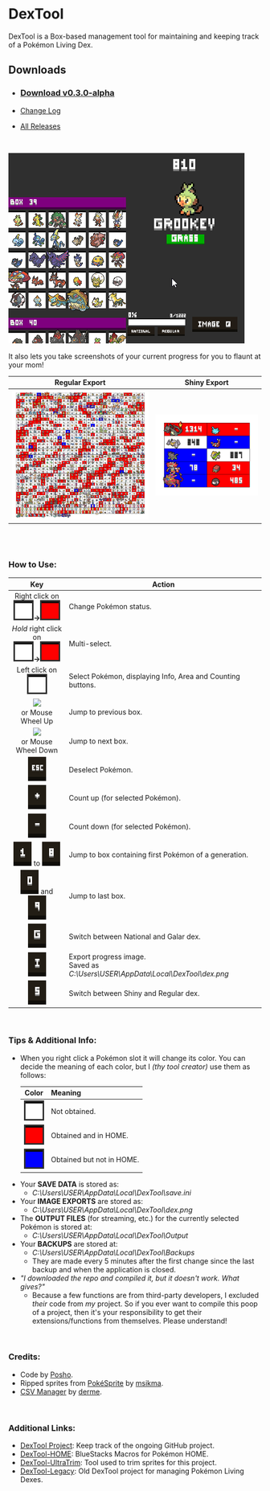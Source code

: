 

# DexTool
DexTool is a Box-based management tool for maintaining and keeping track of a Pokémon Living Dex.



## Downloads

- ### [Download v0.3.0-alpha](https://github.com/PoshoDev/DexTool/releases/download/v0.3.0-alpha/DexTool_0.3.0.zip)

- [Change Log](https://github.com/PoshoDev/DexTool/blob/master/ChangeLog.md)
- [All Releases](https://github.com/PoshoDev/DexTool/releases)

<br>

![](https://github.com/PoshoDev/DexTool/blob/master/Promo/Previews/Preview_2.gif?raw=true)



It also lets you take screenshots of your current progress for you to flaunt at your mom!

|                        Regular Export                        |                         Shiny Export                         |
| :----------------------------------------------------------: | :----------------------------------------------------------: |
| <img src="https://github.com/PoshoDev/DexTool/blob/master/Promo/Previews/Screenshot_2.png?raw=true" width="650" /> | ![](https://github.com/PoshoDev/DexTool/blob/master/Promo/Previews/Screenshot_Shiny_1.png?raw=true) |

<br><br>



### How to Use:

|                             Key                              | Action                                                       |
| :----------------------------------------------------------: | ------------------------------------------------------------ |
| Right click on<br>![](https://github.com/PoshoDev/DexTool/blob/master/Promo/Buttons/icon_slot_0.png?raw=true)**→**![](https://github.com/PoshoDev/DexTool/blob/master/Promo/Buttons/icon_slot_1.png?raw=true) | Change Pokémon status.                                       |
| *Hold* right click on<br/>![](https://github.com/PoshoDev/DexTool/blob/master/Promo/Buttons/icon_slot_0.png?raw=true)**→**![](https://github.com/PoshoDev/DexTool/blob/master/Promo/Buttons/icon_slot_1.png?raw=true) | Multi-select.                                                |
| Left click on<br/>![](https://github.com/PoshoDev/DexTool/blob/master/Promo/Buttons/icon_slot_0.png?raw=true) | Select Pokémon, displaying Info, Area and Counting buttons.  |
| ![](https://github.com/PoshoDev/DexTool/blob/master/Promo/Buttons/icon_button_%E2%86%91.png?raw=true)<br>or Mouse<br>Wheel Up | Jump to previous box.                                        |
| ![](https://github.com/PoshoDev/DexTool/blob/master/Promo/Buttons/icon_button_%E2%86%93.png?raw=true)<br>or Mouse<br>Wheel Down | Jump to next box.                                            |
| ![](https://github.com/PoshoDev/DexTool/blob/master/Promo/Buttons/icon_button_ESC.png?raw=true) | Deselect Pokémon.                                            |
| ![](https://github.com/PoshoDev/DexTool/blob/master/Promo/Buttons/icon_button_+.png?raw=true) | Count up (for selected Pokémon).                             |
| ![](https://github.com/PoshoDev/DexTool/blob/master/Promo/Buttons/icon_button_-.png?raw=true) | Count down (for selected Pokémon).                           |
| ![](https://github.com/PoshoDev/DexTool/blob/master/Promo/Buttons/icon_button_1.png?raw=true) to ![](https://github.com/PoshoDev/DexTool/blob/master/Promo/Buttons/icon_button_8.png?raw=true) | Jump to box containing first Pokémon of a generation.        |
| ![](https://github.com/PoshoDev/DexTool/blob/master/Promo/Buttons/icon_button_0.png?raw=true) and ![](https://github.com/PoshoDev/DexTool/blob/master/Promo/Buttons/icon_button_9.png?raw=true) | Jump to last box.                                            |
| ![](https://github.com/PoshoDev/DexTool/blob/master/Promo/Buttons/icon_button_G.png?raw=true) | Switch between National and Galar dex.                       |
| ![](https://github.com/PoshoDev/DexTool/blob/master/Promo/Buttons/icon_button_I.png?raw=true) | Export progress image.<br/>Saved as *C:\Users\USER\AppData\Local\DexTool\dex.png* |
| ![](https://github.com/PoshoDev/DexTool/blob/master/Promo/Buttons/icon_button_S.png?raw=true) | Switch between Shiny and Regular dex.                        |



<br>

### Tips & Additional Info:
- When you right click a Pokémon slot it will change its color. You can decide the meaning of each color, but I _(thy tool creator)_ use them as follows:
  
  |                            Color                             | Meaning                   |
  | :----------------------------------------------------------: | ------------------------- |
  | ![](https://github.com/PoshoDev/DexTool/blob/master/Promo/Buttons/icon_slot_0.png?raw=true) | Not obtained.             |
  | ![](https://github.com/PoshoDev/DexTool/blob/master/Promo/Buttons/icon_slot_1.png?raw=true) | Obtained and in HOME.     |
  | ![](https://github.com/PoshoDev/DexTool/blob/master/Promo/Buttons/icon_slot_2.png?raw=true) | Obtained but not in HOME. |
* Your **SAVE DATA** is stored as:
  * _C:\Users\USER\AppData\Local\DexTool\save.ini_
* Your **IMAGE EXPORTS** are stored as:
	* _C:\Users\USER\AppData\Local\DexTool\dex.png_
* The **OUTPUT FILES** (for streaming, etc.) for the currently selected Pokémon is stored at:
  * _C:\Users\USER\AppData\Local\DexTool\Output_
* Your **BACKUPS** are stored at:
  * _C:\Users\USER\AppData\Local\DexTool\Backups_
  * They are made every 5 minutes after the first change since the last backup and when the application is closed.
* *"I downloaded the repo and compiled it, but it doesn't work. What gives?"*
  * Because a few functions are from third-party developers, I excluded *their* code from *my* project. So if you ever want to compile this poop of a project, then it's your responsibility to get their extensions/functions from themselves. Please understand!

<br>

### Credits:
 - Code by [Posho](https://github.com/PoshoDev). 
 - Ripped sprites from [PokéSprite](http://msikma.github.io/pokesprite/) by [msikma](https://github.com/msikma).
 - [CSV Manager](https://marketplace.yoyogames.com/assets/522/csv-manager) by [derme](https://github.com/derme302).

 <br>

 ### Additional Links:
 - [DexTool Project](https://github.com/users/PoshoDev/projects/2): Keep track of the ongoing GitHub project.
 - [DexTool-HOME](https://github.com/PoshoDev/DexTool-HOME): BlueStacks Macros for Pokémon HOME.
 - [DexTool-UltraTrim](https://github.com/PoshoDev/DexTool-UltraTrim): Tool used to trim sprites for this project.
 - [DexTool-Legacy](https://github.com/PoshoDev/DexTool-Legacy): Old DexTool project for managing Pokémon Living Dexes.

